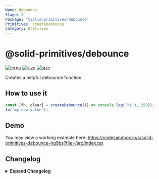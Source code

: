 ```yaml
---
Name: debounce
Stage: 3
Package: "@solid-primitives/debounce"
Primitives: createDebounce
Category: Utilities
---
```


# @solid-primitives/debounce

[![lerna](https://img.shields.io/badge/maintained%20with-lerna-cc00ff.svg)](https://lerna.js.org/)
[![size](https://img.shields.io/bundlephobia/minzip/@solid-primitives/debounce)](https://bundlephobia.com/package/@solid-primitives/debounce)
[![size](https://img.shields.io/npm/v/@solid-primitives/debounce)](https://www.npmjs.com/package/@solid-primitives/debounce)

Creates a helpful debounce function.

## How to use it

```ts
const [fn, clear] = createDebounce(() => console.log('hi'), 250));
fn('my-new-value');
```

## Demo

You may view a working example here: https://codesandbox.io/s/solid-primitives-debounce-ng9bs?file=/src/index.tsx

## Changelog

<details>
<summary><b>Expand Changelog</b></summary>

1.0.0

Initial commit and publish of debounce primitive.

1.0.1

Improved types, minor clean-up and added tests.

1.0.2

Changed any to unknown type and applied patch from high1.

1.0.3

Adding CJS support to package.

</details>
